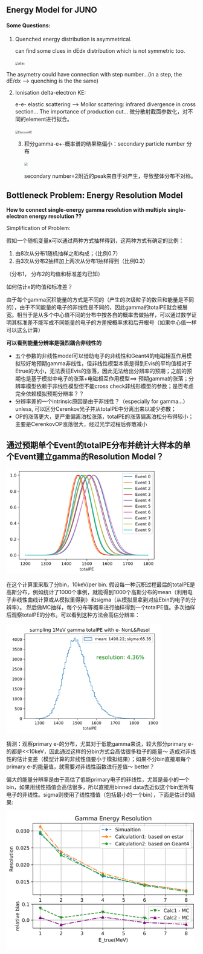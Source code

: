 ## Energy Model for JUNO

#### Some Questions:

1. Quenched energy distribution is asymmetrical.

   can find some clues in dEdx distribution which is not symmetric too.

   <img src="/Users/yumiao/Documents/Nutstore/Works/Simulation/Nonlinearity/dEdx.png" alt="dEdx" style="zoom:50%;" />

The asymetry could have connection with step number...(in a step, the dE/dx --> quenching is the the same)



2. Ionisation delta-electron KE:

   e-e- elastic scattering --> Mollor scattering: infrared divergence in cross section... The importance of production cut... 微分散射截面参数化，对不同的element进行拟合。

   <img src="/Users/yumiao/Documents/Nutstore/Works/Simulation/Nonlinearity/electronKE.png" alt="ElectronKE" style="zoom:50%;" />

   3. 积分gamma-e+-概率谱的结果略偏小：secondary particle number 分布

      <img src="/Users/yumiao/Documents/Nutstore/Works/Simulation/Nonlinearity/secon_number.png" style="zoom:50%;" />

      secondary number=2附近的peak来自于对产生，导致整体分布不对称。
      
      

## Bottleneck Problem: Energy Resolution Model

**How to connect single-energy gamma resolution with multiple single-electron energy resolution ??**

Simplification of Problem:

假如一个随机变量**x**可以通过两种方式抽样得到，这两种方式有确定的比例：

1. 由8次从分布1随机抽样之和构成；（比例0.7）
2. 由3次从分布2抽样加上两次从分布1抽样得到（比例0.3）

（分布1， 分布2的均值和标准差均已知）

如何估计x的均值和标准差？





由于每个gamma沉积能量的方式是不同的（产生的次级粒子的数目和能量是不同的），由于不同能量的电子的非线性是不同的，因此gamma的totalPE就会被展宽。相当于是从多个中心值不同的分布中按各自的概率去做抽样，可以通过数学证明其标准差不能写成不同能量的电子的方差按概率求和后开根号（如果中心值一样可以这么计算）

**可以看到能量分辨率是强烈耦合非线性的**

- 五个参数的非线性model可以借助电子的非线性和Geant4的电磁相互作用模拟较好地预期gamma非线性，但非线性模型本质是得到Evis的平均值相对于Etrue的大小，无法表征Evis的涨落，因此无法给出分辨率的预期；之前的预期也是基于模拟中电子的涨落+电磁相互作用模型==> 预期gamma的涨落；分辨率模型依赖于非线性模型但不能cross check非线形模型的参数；是否考虑完全依赖模拟预期分辨率？？
- 分辨率差的一个intrinsic原因是由于非线性？（especially for gamma...）unless, 可以区分Cerenkov光子并从totalPE中分离出来以减少弥散；
- OP的涨落更大，更严重偏离泊松涨落，totalPE的涨落偏离泊松分布得较小；主要是CerenkovOP涨落很大，经过光学过程后弥散减小



## 通过预期单个Event的totalPE分布并统计大样本的单个Event建立gamma的Resolution Model？

<img src="./md_fig/SecondarySample.png" style="zoom:40%;" />

在这个计算里采取了分bin，10keV/per bin. 假设每一种沉积过程最后的totalPE是高斯分布，例如统计了1000个事例，就能得到1000个高斯分布的mean（利用电子非线性曲线计算或从模拟里得到）和sigma（从模拟里拿到对应Ebin的电子的分辨率）。 然后做MC抽样，每个分布等概率进行抽样得到一个totalPE值。多次抽样后观察totalPE的分布。可以看到这种方法会高估分辨率：

<img src="./md_fig/1MeVgamma_resl.png" style="zoom:40%;" />

猜测：观察primary e-的分布，尤其对于低能gamma来说，较大部分primary e-的都是<<10keV，因此通过这样的分bin方式会高估很多粒子的能量～ 造成对非线性的估计变差（模型计算的非线性值要小于模拟结果）；如果不分bin直接取每个primary e-的能量值，就需要对非线性函数进行差值～  better？

偏大的能量分辨率是由于高估了低能primary电子的非线性，尤其是最小的一个bin，如果用线性插值会高估很多，所以直接用binned data去近似这个bin里所有电子的非线性。sigma则使用了线性插值（包括最小的一个bin），下面是估计的结果:

<img src="./md_fig/GammaResol.png" style="zoom:50%;" />